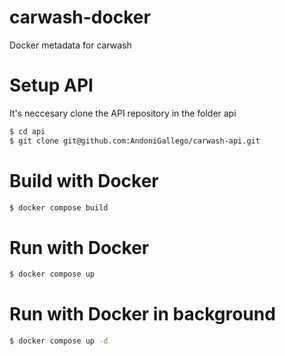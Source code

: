 # carwash-docker
Docker metadata for carwash

# Setup API

It's neccesary clone the API repository in the folder api

```bash
$ cd api
$ git clone git@github.com:AndoniGallego/carwash-api.git
```

# Build with Docker

```bash
$ docker compose build
```

# Run with Docker

```bash
$ docker compose up
```

# Run with Docker in background

```bash
$ docker compose up -d
```
